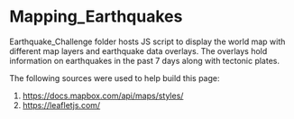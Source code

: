 # Mapping_Earthquakes

Earthquake_Challenge folder hosts JS script to display the world map with different map layers and earthquake data overlays. The overlays hold information on earthquakes in the past 7 days along with tectonic plates. 

The following sources were used to help build this page:
1) https://docs.mapbox.com/api/maps/styles/
2) https://leafletjs.com/
